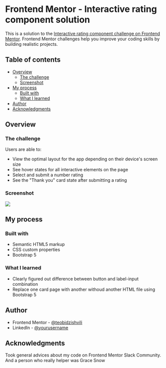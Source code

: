 # Frontend Mentor - Interactive rating component solution

This is a solution to the [Interactive rating component challenge on Frontend Mentor](https://www.frontendmentor.io/challenges/interactive-rating-component-koxpeBUmI). Frontend Mentor challenges help you improve your coding skills by building realistic projects. 

## Table of contents

- [Overview](#overview)
  - [The challenge](#the-challenge)
  - [Screenshot](#screenshot)
- [My process](#my-process)
  - [Built with](#built-with)
  - [What I learned](#what-i-learned)
- [Author](#author)
- [Acknowledgments](#acknowledgments)

## Overview

### The challenge

Users are able to:

- View the optimal layout for the app depending on their device's screen size
- See hover states for all interactive elements on the page
- Select and submit a number rating
- See the "Thank you" card state after submitting a rating

### Screenshot

![](.images/Screenshot.png)

## My process

### Built with

- Semantic HTML5 markup
- CSS custom properties
- Bootstrap 5

### What I learned

- Clearly figured out difference between button and label-input combination
- Replace one card page with another withoud another HTML file using Bootstrap 5

## Author

- Frontend Mentor - [@teobidzishvili](https://www.frontendmentor.io/profile/teobidzishvili)
- LinkedIn - [@yourusername](https://www.linkedin.com/in/teona-bidzishvili/)

## Acknowledgments

Took general advices about my code on Frontend Mentor Slack Community. And a person who really helper was Grace Snow

